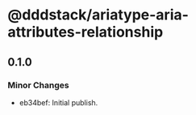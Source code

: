 # @dddstack/ariatype-aria-attributes-relationship

## 0.1.0

### Minor Changes

- eb34bef: Initial publish.
